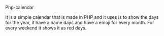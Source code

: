 Php-calendar

It is a simple calendar that is made in PHP and it uses is to show the days for the year,
it have a name days and have a emoji for every month. For every weekend it shows it as red days.

